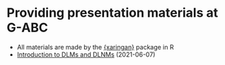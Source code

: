 # Providing presentation materials at G-ABC
* All materials are made by the [{xaringan}](https://github.com/yihui/xaringan) package in R
* [Introduction to DLMs and DLNMs](https://g-abcwork.github.io/Presentation/DLM%2C%20DLNMs/Introduction_dlm%2Cdlnms.html) (2021-06-07)
